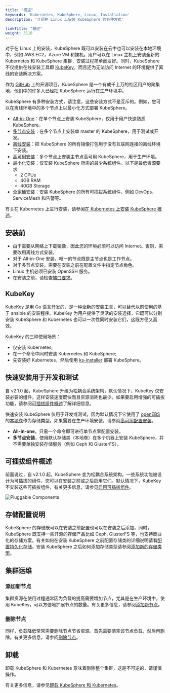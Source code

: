 ```yaml
---
title: "概述"
keywords: 'Kubernetes, KubeSphere, Linux, Installation'
description: '介绍在 Linux 上安装 KubeSphere 的各种方式'

linkTitle: "概述"
weight: 3110
---
```


对于在 Linux 上的安装，KubeSphere 既可以安装在云中也可以安装在本地环境中，例如 AWS EC2，Azure VM 和裸机。用户可以在 Linux 主机上安装全新的 Kubernetes 和 KubeSphere 集群，安装过程简单而友好。同时，KubeSphere 不仅提供在线安装工具即 [KubeKey](https://github.com/kubesphere/kubekey)，而且还为无法访问 Internet 的环境提供了离线的安装解决方案。

作为 [GitHub](https://github.com/kubesphere) 上的开源项目，KubeSphere 是一个有成千上万的社区用户的聚集地，他们中的许多人已经把 KubeSphere 运行在生产环境中。

KubeSphere 有多种安装方式，请注意，这些安装方式不是互斥的。例如，您可以在离线环境中的多个节点上以最小化方式部署 KubeSphere。

- [All-in-One](../../../quick-start/all-in-one-on-linux/)：在单个节点上安装 KubeSphere，仅用于用户快速熟悉 KubeSphere。
- [多节点安装](../multioverview/)：在多个节点上安装单 master 的 KubeSphere，用于测试或开发。
- [离线安装](../air-gapped-installation/)：把 KubeSphere 的所有镜像打包用于没有互联网连接的离线环境下安装。
- [高可用安装](../../../installing-on-linux/high-availability-configurations/ha-configuration/)：多个节点上安装主节点高可用 KubeSphere，用于生产环境。
- 最小化安装：仅安装 KubeSphere 所需的最少系统组件。以下是最低资源要求:
  - 2 CPUs
  - 4GB RAM
  - 40GB Storage
- [全家桶安装](../../../pluggable-components/)：安装 KubeSphere 的所有可插拔系统组件，例如 DevOps，ServiceMesh 和告警等。

有关在 Kubernetes 上进行安装，请参阅[在 Kubernetes 上安装 KubeSphere 概述](../../../installing-on-kubernetes/introduction/overview/)。

## 安装前

- 由于需要从网络上下载镜像，因此您的环境必须可以访问 Internet。否则，需要改用离线方式安装。
- 对于 All-in-One 安装，唯一的节点既是主节点也是工作节点。
- 对于多节点安装，需要在安装之前在配置文件中指定节点角色。
- Linux 主机必须已安装 OpenSSH 服务。
- 在安装之前，请检查[端口要求](../port-firewall)。

## KubeKey

KubeKey 是用 Go 语言开发的，是一种全新的安装工具，可以替代以前使用的基于 ansible 的安装程序。KubeKey 为用户提供了灵活的安装选择，它既可以分别安装 KubeSphere 和 Kubernetes 也可以一次性同时安装它们，这既方便又高效。

KubeKey 的三种使用场景：

- 仅安装 Kubernetes;
- 在一个命令中同时安装 Kubernetes 和 KubeSphere;
- 先安装好 Kubernetes，然后使用 [ks-installer](https://github.com/kubesphere/ks-installer) 部署 KubeSphere。

## 快速安装用于开发和测试

自 v2.1.0 起，KubeSphere 升级为松耦合系统架构，默认情况下，KubeKey 仅安装必要的组件，这样安装速度既快而且资源消耗也最少。如果要启用增强的可插拔功能，请参阅[可插拔组件概述](../../../pluggable-components/)了解详细信息。

快速安装 KubeSphere 仅用于开发或测试，因为默认情况下它使用了 [openEBS](https://openebs.io/) 的[本地卷](https://kubernetes.io/docs/concepts/storage/volumes/#local)作为存储类型。如果需要在生产环境安装，请参阅[高可用配置安装](../../../installing-on-linux/high-availability-configurations/ha-configuration/)。

- **All-in-one**，只需一个命令即可进行单节点零配置安装。
- **多节点安装**，使用默认存储类（本地卷）在多个机器上安装 KubeSphere，并不需要单独安装存储服务（例如 Ceph 和 GlusterFS）。

## 可插拔组件概述

前面说过，自 v2.1.0 起，KubeSphere 变为松耦合系统架构。一些系统功能被设计为可插拔的组件，您可以在安装之前或之后启用它们。默认情况下，KubeKey 不安装这些可插拔组件，有关更多信息，请参见[启用可插拔组件](../../../pluggable-components/)。

![Pluggable Components](https://pek3b.qingstor.com/kubesphere-docs/png/20191207140846.png)

## 存储配置说明

KubeSphere 的存储既可以在安装之前配置也可以在安装之后添加，同时，KubeSphere 既支持一些开源的存储产品比如 Ceph, GlusterFS 等，也支持商业化的存储方案。有关如何在安装 KubeSphere 之前配置存储类的详细说明请看[配置持久化存储](../storage-configuration)。安装 KubeSphere 之后如何添加存储类型请参阅[添加新的存储类型](../../../cluster-administration/persistent-volume-and-storage-class/)。

## 集群运维

### 添加新节点

集群资源在使用过程通常因为负载的提高需要增加节点，尤其是在生产环境中，使用 KubeKey，可以方便地扩展节点的数量。有关更多信息，请参阅[添加新节点](../../../installing-on-linux/cluster-operation/add-new-nodes/)。

### 删除节点

同样，负载降低常常需要删除节点节省资源。首先需要清空该节点负载，然后再删除。有关更多信息，请参阅[删除节点](../../cluster-operation/remove-nodes)。

## 卸载

卸载 KubeSphere 和 Kubernetes 意味着删除整个集群，这是不可逆的，请谨慎操作。

有关更多信息，请参见[卸载 KubeSphere 和 Kubernetes](../../../installing-on-linux/uninstalling/uninstalling-kubesphere-and-kubernetes/)。
